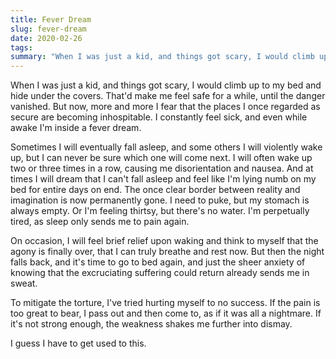 ```yaml
---
title: Fever Dream
slug: fever-dream
date: 2020-02-26
tags:
summary: "When I was just a kid, and things got scary, I would climb up to my bed and hide under the covers."
---
```




When I was just a kid, and things got scary, I would climb up to my bed and hide under the covers. That'd make me feel safe for a while, until the danger vanished. But now, more and more I fear that the places I once regarded as secure are becoming inhospitable. I constantly feel sick, and even while awake I'm inside a fever dream.

Sometimes I will eventually fall asleep, and some others I will violently wake up, but I can never be sure which one will come next. I will often wake up two or three times in a row, causing me disorientation and nausea. And at times I will dream that I can't fall asleep and feel like I'm lying numb on my bed for entire days on end. The once clear border between reality and imagination is now permanently gone. I need to puke, but my stomach is always empty. Or I'm feeling thirtsy, but there's no water. I'm perpetually tired, as sleep only sends me to pain again.

On occasion, I will feel brief relief upon waking and think to myself that the agony is finally over, that I can truly breathe and rest now. But then the night falls back, and it's time to go to bed again, and just the sheer anxiety of knowing that the excruciating suffering could return already sends me in sweat.

To mitigate the torture, I've tried hurting myself to no success. If the pain is too great to bear, I pass out and then come to, as if it was all a nightmare. If it's not strong enough, the weakness shakes me further into dismay.

I guess I have to get used to this.